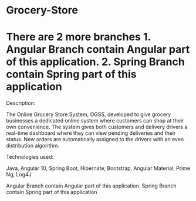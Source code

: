 # Grocery-Store

# There are 2 more branches 1. Angular Branch contain Angular part of this application. 2. Spring Branch contain Spring part of this application

Description:

The Online Grocery Store System, OGSS, developed to give grocery businesses a dedicated online system where customers can shop at their own convenience. The system gives both customers and delivery drivers a real-time dashboard where they can view pending deliveries and their status. New orders are automatically assigned to the drivers with an even distribution algorithm.

Technologies used:

Java, Angular 10, Spring Boot, Hibernate, Bootstrap, Angular Material, Prime Ng, Log4J

Angular Branch contain Angular part of this application.
Spring Branch contain Spring part of this application
